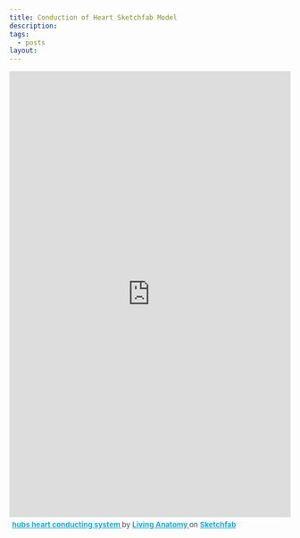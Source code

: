 ```yaml
---
title: Conduction of Heart Sketchfab Model
description: 
tags:
  - posts
layout: 
---
```


<div class="sketchfab-embed-wrapper"> <iframe title="hubs heart conducting system" frameborder="0" allowfullscreen mozallowfullscreen="true" webkitallowfullscreen="true" allow="autoplay; fullscreen; xr-spatial-tracking" xr-spatial-tracking execution-while-out-of-viewport execution-while-not-rendered web-share width="100%" height="800px" src="https://sketchfab.com/models/c81a672d306e40ee88f3e7b44997bf27/embed?ui_theme=dark"> </iframe> <p style="font-size: 13px; font-weight: normal; margin: 5px; color: #4A4A4A;"> <a href="https://sketchfab.com/3d-models/hubs-heart-conducting-system-c81a672d306e40ee88f3e7b44997bf27?utm_medium=embed&utm_campaign=share-popup&utm_content=c81a672d306e40ee88f3e7b44997bf27" target="_blank" style="font-weight: bold; color: #1CAAD9;"> hubs heart conducting system </a> by <a href="https://sketchfab.com/NYUSOMAnatomy?utm_medium=embed&utm_campaign=share-popup&utm_content=c81a672d306e40ee88f3e7b44997bf27" target="_blank" style="font-weight: bold; color: #1CAAD9;"> Living Anatomy </a> on <a href="https://sketchfab.com?utm_medium=embed&utm_campaign=share-popup&utm_content=c81a672d306e40ee88f3e7b44997bf27" target="_blank" style="font-weight: bold; color: #1CAAD9;">Sketchfab</a></p></div>